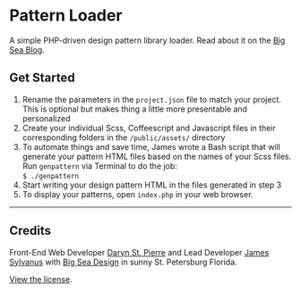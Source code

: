 # Pattern Loader
A simple PHP-driven design pattern library loader. Read about it on the [Big Sea Blog](http://bigseadesign.com/web-design/following-patterns).

## Get Started
1. Rename the parameters in the `project.json` file to match your project. This is optional but makes thing a little more presentable and personalized
2. Create your individual Scss, Coffeescript and Javascript files in their corresponding folders in the `/public/assets/` directory
3. To automate things and save time, James wrote a Bash script that will generate your pattern HTML files based on the names of your Scss files. Run `genpattern` via Terminal to do the job:<br/>
`$ ./genpattern`
4. Start writing your design pattern HTML in the files generated in step 3
3. To display your patterns, open `index.php` in your web browser.

---

## Credits
Front-End Web Developer [Daryn St. Pierre](http://bigseadesign.com/team/daryn-st-pierre) and Lead Developer [James Sylvanus](http://bigseadesign.com/team/james-sylvanus) with [Big Sea Design](http://bigseadesign.com) in sunny St. Petersburg Florida.

[View the license](LICENSE).
